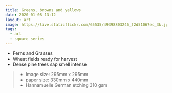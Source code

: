 ```yaml
---
title: Greens, browns and yellows
date: 2020-01-08 13:12
layout: art
image: https://live.staticflickr.com/65535/49398803246_f2d51067ec_3k.jpg
tags:
  - art
  - square series
---
```


- Ferns and Grasses
- Wheat fields ready for harvest
- Dense pine trees sap smell intense


> - Image size: 295mm x 295mm
> - paper size: 330mm x 440mm
> - Hannamuelle German etching 310 gsm 